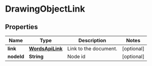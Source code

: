 
# DrawingObjectLink

## Properties
Name | Type | Description | Notes
------------ | ------------- | ------------- | -------------
**link** | [**WordsApiLink**](WordsApiLink.md) | Link to the document. |  [optional]
**nodeId** | **String** | Node id |  [optional]



